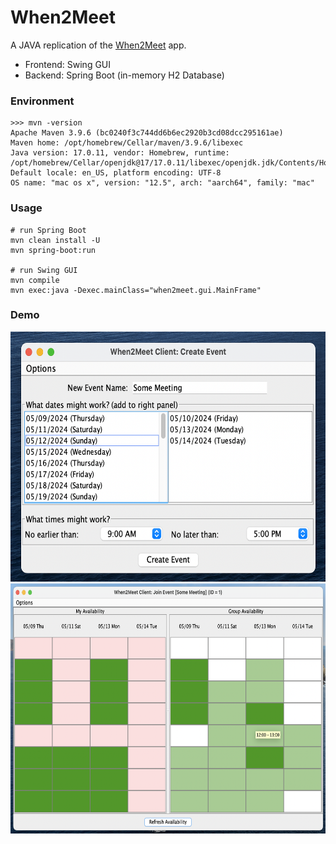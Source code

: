 # When2Meet
A JAVA replication of the [When2Meet](https://www.when2meet.com/) app.
- Frontend: Swing GUI
- Backend: Spring Boot (in-memory H2 Database) 

### Environment
```shell
>>> mvn -version
Apache Maven 3.9.6 (bc0240f3c744dd6b6ec2920b3cd08dcc295161ae)
Maven home: /opt/homebrew/Cellar/maven/3.9.6/libexec
Java version: 17.0.11, vendor: Homebrew, runtime: /opt/homebrew/Cellar/openjdk@17/17.0.11/libexec/openjdk.jdk/Contents/Home
Default locale: en_US, platform encoding: UTF-8
OS name: "mac os x", version: "12.5", arch: "aarch64", family: "mac"
```

### Usage
```shell
# run Spring Boot
mvn clean install -U
mvn spring-boot:run

# run Swing GUI
mvn compile
mvn exec:java -Dexec.mainClass="when2meet.gui.MainFrame"
```

### Demo

<img src="./fig/create_event.png" alt="Create Event" height="400"/> <img src="./fig/join_event.png" alt="Join Event" height="400"/>

